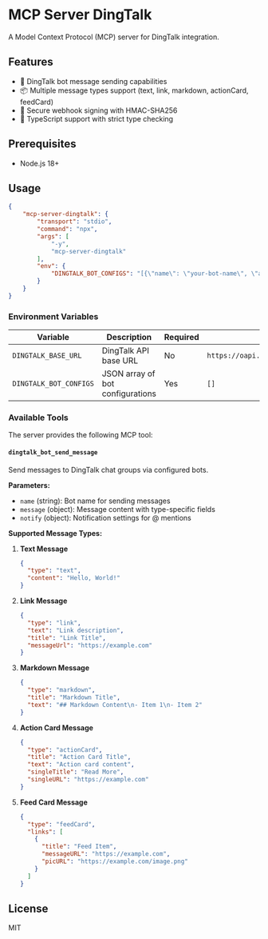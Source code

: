 # MCP Server DingTalk

A Model Context Protocol (MCP) server for DingTalk integration.

## Features

- 🤖 DingTalk bot message sending capabilities
- 📦 Multiple message types support (text, link, markdown, actionCard, feedCard)
- 🔐 Secure webhook signing with HMAC-SHA256
- 🎯 TypeScript support with strict type checking

## Prerequisites

- Node.js 18+

## Usage

```json
{
    "mcp-server-dingtalk": {
        "transport": "stdio",
        "command": "npx",
        "args": [
            "-y",
            "mcp-server-dingtalk"
        ],
        "env": {
            "DINGTALK_BOT_CONFIGS": "[{\"name\": \"your-bot-name\", \"accessToken\": \"your-access-token\", \"signSecret\": \"your-sign-secret\"}]"
        }
    }
}
```

### Environment Variables

| Variable | Description | Required | Default |
|----------|-------------|----------|---------|
| `DINGTALK_BASE_URL` | DingTalk API base URL | No | `https://oapi.dingtalk.com/robot/send` |
| `DINGTALK_BOT_CONFIGS` | JSON array of bot configurations | Yes | `[]` |

### Available Tools

The server provides the following MCP tool:

#### `dingtalk_bot_send_message`

Send messages to DingTalk chat groups via configured bots.

**Parameters:**
- `name` (string): Bot name for sending messages
- `message` (object): Message content with type-specific fields
- `notify` (object): Notification settings for @ mentions

**Supported Message Types:**

1. **Text Message**
   ```json
   {
     "type": "text",
     "content": "Hello, World!"
   }
   ```

2. **Link Message**
   ```json
   {
     "type": "link",
     "text": "Link description",
     "title": "Link Title",
     "messageUrl": "https://example.com"
   }
   ```

3. **Markdown Message**
   ```json
   {
     "type": "markdown",
     "title": "Markdown Title",
     "text": "## Markdown Content\n- Item 1\n- Item 2"
   }
   ```

4. **Action Card Message**
   ```json
   {
     "type": "actionCard",
     "title": "Action Card Title",
     "text": "Action card content",
     "singleTitle": "Read More",
     "singleURL": "https://example.com"
   }
   ```

5. **Feed Card Message**
   ```json
   {
     "type": "feedCard",
     "links": [
       {
         "title": "Feed Item",
         "messageURL": "https://example.com",
         "picURL": "https://example.com/image.png"
       }
     ]
   }
   ```


## License

MIT
